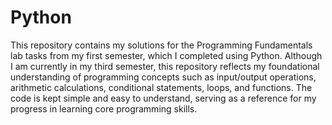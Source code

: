 # Python

This repository contains my solutions for the Programming Fundamentals lab tasks from my first semester, which I completed using Python. Although I am currently in my third semester, this repository reflects my foundational understanding of programming concepts such as input/output operations, arithmetic calculations, conditional statements, loops, and functions. The code is kept simple and easy to understand, serving as a reference for my progress in learning core programming skills.

